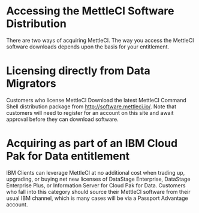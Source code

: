 # Accessing the MettleCI Software Distribution

There are two ways of acquiring MettleCI. The way you access the
MettleCI software downloads depends upon the basis for your entitlement.

# Licensing directly from Data Migrators

Customers who license MettleCI Download the latest MettleCI Command
Shell distribution package from <a href="http://software.mettleci.io/"
rel="nofollow">http://software.mettleci.io/</a>. Note that customers
will need to register for an account on this site and await approval
before they can download software.

# Acquiring as part of an IBM Cloud Pak for Data entitlement

IBM Clients can leverage MettleCI at no additional cost when trading up,
upgrading, or buying net new licenses of DataStage Enterprise, DataStage
Enterprise Plus, or Information Server for Cloud Pak for Data. Customers
who fall into this category should source their MettleCI software from
their usual IBM channel, which is many cases will be via a Passport
Advantage account.

